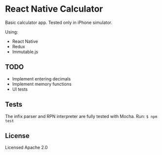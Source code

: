 React Native Calculator
=======================

Basic calculator app. Tested only in iPhone simulator.

Using:
* React Native
* Redux
* Immutable.js


## TODO
* Implement entering decimals
* Implement memory functions
* UI tests

## Tests
The infix parser and RPN interpreter are fully tested with Mocha.
Run: `$ npm test`

## License

Licensed Apache 2.0
